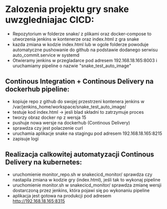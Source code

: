 # Zalozenia projektu gry snake uwzgledniajac CICD:
- Repozytorium w folderze snake/ z plikami oraz docker-compose to utworzenia jenkins w kontenerze oraz index.html z gra snake
- kazda zmiana w kodzie index.html lub w ogole folderze powoduje automatyczne pushowanie do github na podstawie dodanego serwisu auto_commit.service w systemd
- Otwieramy jenkins w przegladarce pod adresem 192.168.18.165:8003 i uruchamiamy pipeline o nazwie "snake_test_auto_image"
## Continous Integration + Continous Delivery na dockerhub pipeline:
  - kopiuje repo z github do swojej przestrzeni kontenera jenkins w /var/jenkins_home/workspace/snake_test_auto_image/
  - testuje kod index.html -> jesli blad składni to zatrzymuje proces
  - tworzy obraz docker np z wersja 15
  - pushuje nowa wersje na dockerhub (Continous Delivery)
  - sprawdza czy jest polaczenie curl
  - uruchamia aplikacje snake na stagingu pod adresem 192.168.18.165:8215
  - zapisuje logi
## Realizacja calkowitej automatyzacji Continous Delivery na kubernetes:
  - uruchomienie monitor_repo.sh w snakecicd_monitor/ sprawdza czy nastapila zmiana w kodzie gry (index.html), jeśli tak to wykonaj pipeline
  - uruchomienie monitor.sh w snakecicd_monitor/ sprawdza zmianę wersji dostarczoną przez jenkins, która pojawi się po wykonaniu pipeline
  - aplikacja jest gotowa na produkcji pod adresem http://192.168.18.165:8315

